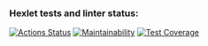 ### Hexlet tests and linter status:
[![Actions Status](https://github.com/deus-ex-m/python-project-50/workflows/hexlet-check/badge.svg)](https://github.com/deus-ex-m/python-project-50/actions)
[![Maintainability](https://api.codeclimate.com/v1/badges/6a9d29688f4ed9d1a02b/maintainability)](https://codeclimate.com/github/deus-ex-m/python-project-50/maintainability)
[![Test Coverage](https://api.codeclimate.com/v1/badges/6a9d29688f4ed9d1a02b/test_coverage)](https://codeclimate.com/github/deus-ex-m/python-project-50/test_coverage)